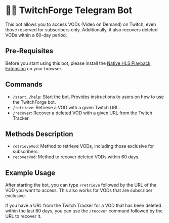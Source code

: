 # 🤖💬 TwitchForge Telegram Bot

This bot allows you to access VODs (Video on Demand) on Twitch, even those reserved for subscribers only. Additionally, it also recovers deleted VODs within a 60-day period.

## Pre-Requisites

Before you start using this bot, please install the [Native HLS Playback Extension](https://chrome.google.com/webstore/detail/native-hls-playback/emnphkkblegpebimobpbekeedfgemhof) on your browser.

## Commands

- `/start`, `/help`: Start the bot. Provides instructions to users on how to use the TwitchForge bot.
- `/retrieve`: Retrieve a VOD with a given Twitch URL.
- `/recover`: Recover a deleted VOD with a given URL from the Twitch Tracker.

## Methods Description

- `retrieveVod`: Method to retrieve VODs, including those exclusive for subscribers.
- `recoverVod`: Method to recover deleted VODs within 60 days.

## Example Usage

After starting the bot, you can type `/retrieve` followed by the URL of the VOD you want to access. This also works for VODs that are subscriber exclusive.

If you have a URL from the Twitch Tracker for a VOD that has been deleted within the last 60 days, you can use the `/recover` command followed by the URL to recover it.